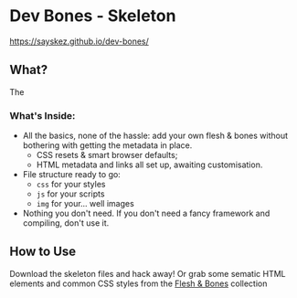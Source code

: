# Dev Bones - Skeleton
https://sayskez.github.io/dev-bones/

## What?
The

### What's Inside:
- All the basics, none of the hassle: add your own flesh & bones without bothering with getting the metadata in place.
  - CSS resets & smart browser defaults;
  - HTML metadata and links all set up, awaiting customisation.
- File structure ready to go:
  - `css` for your styles
  - `js` for your scripts
  - `img` for your... well images
- Nothing you don't need. If you don't need a fancy framework and compiling, don't use it.

## How to Use
Download the skeleton files and hack away! Or grab some sematic HTML elements and common CSS styles from the [Flesh & Bones]() collection